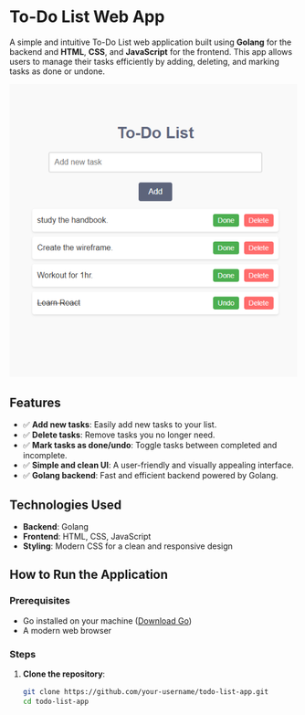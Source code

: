 # To-Do List Web App

A simple and intuitive To-Do List web application built using **Golang** for the backend and **HTML**, **CSS**, and **JavaScript** for the frontend. This app allows users to manage their tasks efficiently by adding, deleting, and marking tasks as done or undone.

![To-Do List Preview](preview.png) <!-- Add a screenshot of your app here if available -->

## Features

- ✅ **Add new tasks**: Easily add new tasks to your list.
- ✅ **Delete tasks**: Remove tasks you no longer need.
- ✅ **Mark tasks as done/undo**: Toggle tasks between completed and incomplete.
- ✅ **Simple and clean UI**: A user-friendly and visually appealing interface.
- ✅ **Golang backend**: Fast and efficient backend powered by Golang.

## Technologies Used

- **Backend**: Golang
- **Frontend**: HTML, CSS, JavaScript
- **Styling**: Modern CSS for a clean and responsive design

## How to Run the Application

### Prerequisites

- Go installed on your machine ([Download Go](https://golang.org/dl/))
- A modern web browser

### Steps

1. **Clone the repository**:
   ```bash
   git clone https://github.com/your-username/todo-list-app.git
   cd todo-list-app